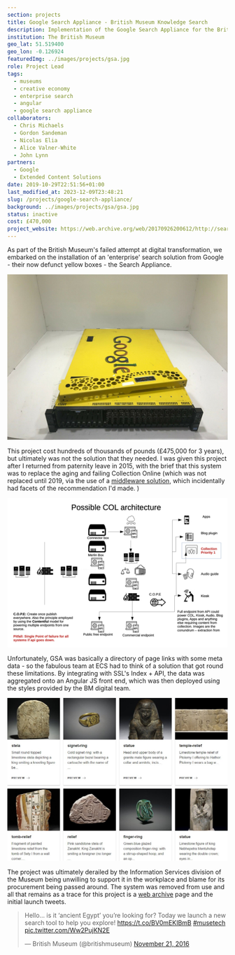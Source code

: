 ```yaml
---
section: projects
title: Google Search Appliance - British Museum Knowledge Search
description: Implementation of the Google Search Appliance for the British Museum Knowledge Search project
institution: The British Museum
geo_lat: 51.519400
geo_lon: -0.126924
featuredImg: ../images/projects/gsa.jpg
role: Project Lead
tags:
  - museums
  - creative economy 
  - enterprise search
  - angular 
  - google search appliance
collaborators:
  - Chris Michaels
  - Gordon Sandeman
  - Nicolas Elia
  - Alice Valner-White
  - John Lynn
partners:
  - Google
  - Extended Content Solutions
date: 2019-10-29T22:51:56+01:00
last_modified_at: 2023-12-09T23:48:21
slug: /projects/google-search-appliance/
background: ../images/projects/gsa/gsa.jpg
status: inactive
cost: £470,000
project_website: https://web.archive.org/web/20170926200612/http://search.britishmuseum.org/#/home
---
```


As part of the British Museum's failed attempt at digital transformation, we embarked on the installation of an 'enterprise' 
search solution from Google - their now defunct yellow boxes - the Search Appliance. 

![A Google Search Appliance box on sale via eBay - Google Search Appliance G100 T4 Dual Xeon E5-2640 2.50Ghz Six-Core, 96GB Server](../images/2017/s-l1600.jpg)

This project cost hundreds of thousands of pounds (£475,000 for 3 years), but ultimately was not the solution that they needed. I was given this 
project after I returned from paternity leave in 2015, with the brief that this system was to replace the aging and failing 
Collection Online (which was not replaced until 2019, via the use of a [middleware solution](https://www.digitalmarketplace.service.gov.uk/digital-outcomes-and-specialists/opportunities/8780), which 
incidentally had facets of the recommendation I'd made. ) 

![Collection Online possible architecture](../images/2017/colBM.png)

Unfortunately, GSA was basically a directory of page links with some meta data - so the fabulous team at ECS had to think 
of a solution that got round these limitations. By integrating with SSL's Index + API, the data was aggregated onto 
an Angular JS front end, which was then deployed using the styles provided by the BM digital team. 

![A screen shot of the interface](../images/2017/CxyTB-wWIAAkJCI.jpg)

The project was ultimately derailed by the Information Services division of the Museum being unwilling to support it in 
the workplace and blame for its procurement being passed around. The system was removed from use and all that remains as 
a trace for this project is a [web archive](https://web.archive.org/web/20170926200612/http://search.britishmuseum.org/#/home) page 
and the initial launch tweets.

<blockquote class="twitter-tweet"><p lang="en" dir="ltr">Hello… is it ‘ancient Egypt’ you’re looking for? Today we launch a new search tool to help you explore! <a href="https://t.co/BV0mEKIBmB">https://t.co/BV0mEKIBmB</a> <a href="https://twitter.com/hashtag/musetech?src=hash&amp;ref_src=twsrc%5Etfw">#musetech</a> <a href="https://t.co/Ww2PujKN2E">pic.twitter.com/Ww2PujKN2E</a></p>&mdash; British Museum (@britishmuseum) <a href="https://twitter.com/britishmuseum/status/800676280970674176?ref_src=twsrc%5Etfw">November 21, 2016</a></blockquote>  
